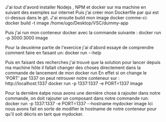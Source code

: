 J'ai tout d'avord installer Nodejs , NPM et docker sur ma machine en suivant des exemples sur internet
Puis j'ai créer mon Dockerfile par qui est ci-dessus  dans le git.
J'ai ensuite build mon image docker comme-ci:
docker build -t image /home/ugo/Desktop/VSC/dummy-app




Puis j'ai run mon conteneur docker avec la commande suivante :
docker run -p 3000:3000 image





Pour la deuxième partie de l'exercice j'ai d'abord essayé de comprendre comment faire en faisant un:
docker run --help



Puis en faisant des recherches j'ai trouvé que la solution pour lancer depuis ma machine hôte il fallait changer
des choses directement dans la commande de lancement de mon docker run 
En effet si on change le 'PORT' par 1337 on peut retrouver notre conteneur sur : http://localhost:1337
docker run -p 1337:1337 -e PORT=1337 image




Pour la dernière éatpe nous avons une dernière chose à rajouter dans notre commande, on doit rajouter un composant dans notre commande run:
docker run -p 1337:1337 -e PORT=1337 --hostname mydocker image
Ici nous avons fait en sorte de modifier le hostname de notre conteneur pour qu'il soit décris en tant que mydocker.


